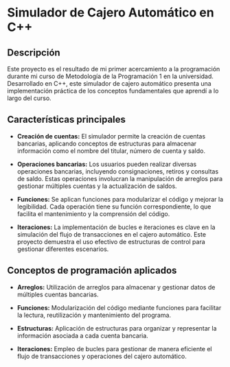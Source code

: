 # Simulador de Cajero Automático en C++

## Descripción

Este proyecto es el resultado de mi primer acercamiento a la programación durante mi curso de Metodología de la Programación 1 en la universidad. Desarrollado en C++, este simulador de cajero automático presenta una implementación práctica de los conceptos fundamentales que aprendí a lo largo del curso.

## Características principales

- **Creación de cuentas:** El simulador permite la creación de cuentas bancarias, aplicando conceptos de estructuras para almacenar información como el nombre del titular, número de cuenta y saldo.

- **Operaciones bancarias:** Los usuarios pueden realizar diversas operaciones bancarias, incluyendo consignaciones, retiros y consultas de saldo. Estas operaciones involucran la manipulación de arreglos para gestionar múltiples cuentas y la actualización de saldos.

- **Funciones:** Se aplican funciones para modularizar el código y mejorar la legibilidad. Cada operación tiene su función correspondiente, lo que facilita el mantenimiento y la comprensión del código.

- **Iteraciones:** La implementación de bucles e iteraciones es clave en la simulación del flujo de transacciones en el cajero automático. Este proyecto demuestra el uso efectivo de estructuras de control para gestionar diferentes escenarios.

## Conceptos de programación aplicados

- **Arreglos:** Utilización de arreglos para almacenar y gestionar datos de múltiples cuentas bancarias.

- **Funciones:** Modularización del código mediante funciones para facilitar la lectura, reutilización y mantenimiento del programa.

- **Estructuras:** Aplicación de estructuras para organizar y representar la información asociada a cada cuenta bancaria.

- **Iteraciones:** Empleo de bucles para gestionar de manera eficiente el flujo de transacciones y operaciones del cajero automático.
